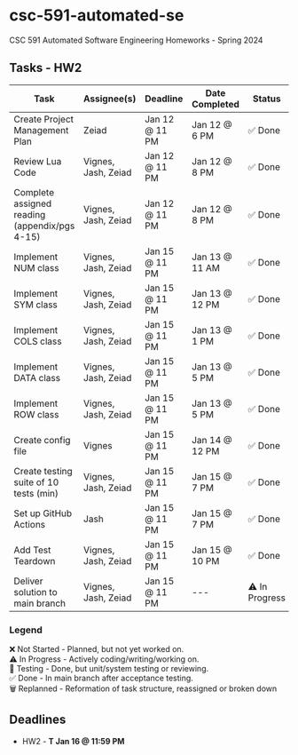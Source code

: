 # csc-591-automated-se
CSC 591 Automated Software Engineering Homeworks - Spring 2024

## Tasks - HW2
| Task | Assignee(s) | Deadline | Date Completed | Status | Est. Hours | Actual Hours |
|------|----------|----------|--------------|---------|------------|--------------|
| Create Project Management Plan | Zeiad | Jan 12 @ 11 PM | Jan 12 @ 6 PM | ✅ Done | 1 | 0.5 |
| Review Lua Code | Vignes, Jash, Zeiad | Jan 12 @ 11 PM | Jan 12 @ 8 PM | ✅ Done | 4 | 2 |
| Complete assigned reading (appendix/pgs 4-15) | Vignes, Jash, Zeiad | Jan 12 @ 11 PM | Jan 12 @ 8 PM | ✅ Done | 2 | 2 |
| Implement NUM class | Vignes, Jash, Zeiad | Jan 15 @ 11 PM | Jan 13 @ 11 AM | ✅ Done | 2 | 1.5 |
| Implement SYM class | Vignes, Jash, Zeiad | Jan 15 @ 11 PM | Jan 13 @ 12 PM | ✅ Done | 2 | 1.5 |
| Implement COLS class | Vignes, Jash, Zeiad | Jan 15 @ 11 PM | Jan 13 @ 1 PM | ✅ Done | 2 | 2 |
| Implement DATA class | Vignes, Jash, Zeiad | Jan 15 @ 11 PM | Jan 13 @ 5 PM | ✅ Done | 2 | 2 |
| Implement ROW class | Vignes, Jash, Zeiad | Jan 15 @ 11 PM | Jan 13 @ 5 PM | ✅ Done | 2 | 0.25 |
| Create config file | Vignes | Jan 15 @ 11 PM | Jan 14 @ 12 PM | ✅ Done | 2 | 2.5 |
| Create testing suite of 10 tests (min) | Vignes, Jash, Zeiad | Jan 15 @ 11 PM | Jan 15 @ 7 PM | ✅ Done | 2 | 2 |
| Set up GitHub Actions | Jash | Jan 15 @ 11 PM | Jan 15 @ 7 PM | ✅ Done | 1 | 1 |
| Add Test Teardown | Vignes, Jash, Zeiad | Jan 15 @ 11 PM | Jan 15 @ 10 PM | ✅ Done | 0.5 | 0.5 |
| Deliver solution to main branch | Vignes, Jash, Zeiad | Jan 15 @ 11 PM | --- | ⚠️ In Progress | 2 | --- |



### Legend
❌ Not Started - Planned, but not yet worked on.<br>
⚠️ In Progress - Actively coding/writing/working on.<br>
🧪 Testing     - Done, but unit/system testing or reviewing.<br>
✅ Done        - In main branch after acceptance testing.<br>
🗑️ Replanned   - Reformation of task structure, reassigned or broken down <be>

## Deadlines
* HW2 - **T Jan 16 @ 11:59 PM**
